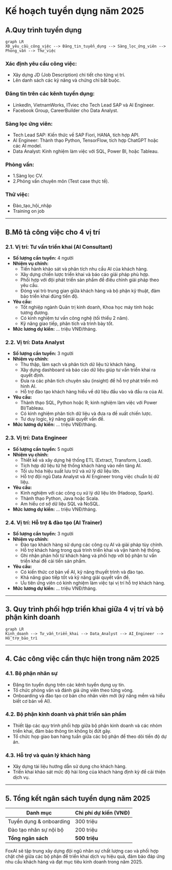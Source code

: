 # **Kế hoạch tuyển dụng năm 2025**

## A.Quy trình tuyển dụng

```mermaid
graph LR
XĐ_yêu_cầu_công_việc --> Đăng_tin_tuyển_dụng --> Sàng_lọc_ứng_viên --> Phỏng_vấn --> Thử_việc
```

### Xác định yêu cầu công việc:
* Xây dựng JD (Job Description) chi tiết cho từng vị trí.
* Lên danh sách các kỹ năng và chứng chỉ bắt buộc.

### Đăng tin trên các kênh tuyển dụng:
* LinkedIn, VietnamWorks, ITviec cho Tech Lead SAP và AI Engineer.
* Facebook Group, CareerBuilder cho Data Analyst.

### Sàng lọc ứng viên:
* Tech Lead SAP: Kiến thức về SAP Fiori, HANA, tích hợp API.
* AI Engineer: Thành thạo Python, TensorFlow, tích hợp ChatGPT hoặc các AI model.
* Data Analyst: Kinh nghiệm làm việc với SQL, Power BI, hoặc Tableau.

### Phỏng vấn:
* 1.Sàng lọc CV.
* 2.Phỏng vấn chuyên môn (Test case thực tế).

### Thử việc:
* Đào_tạo_hội_nhập
* Training on job

---

## B.Mô tả công việc cho 4 vị trí

### **2.1. Vị trí: Tư vấn triển khai (AI Consultant)**
- **Số lượng cần tuyển:** 4 người
- **Nhiệm vụ chính:**
  - Tiến hành khảo sát và phân tích nhu cầu AI của khách hàng.
  - Xây dựng chiến lược triển khai và báo cáo giải pháp phù hợp.
  - Phối hợp với đội phát triển sản phẩm để điều chỉnh giải pháp theo yêu cầu.
  - Đóng vai trò trung gian giữa khách hàng và bộ phận kỹ thuật, đảm bảo triển khai đúng tiến độ.
- **Yêu cầu:**
  - Tốt nghiệp ngành Quản trị kinh doanh, Khoa học máy tính hoặc tương đương.
  - Có kinh nghiệm tư vấn công nghệ (tối thiểu 2 năm).
  - Kỹ năng giao tiếp, phân tích và trình bày tốt.
- **Mức lương dự kiến:** ... triệu VNĐ/tháng.

### **2.2. Vị trí: Data Analyst**
- **Số lượng cần tuyển:** 3 người
- **Nhiệm vụ chính:**
  - Thu thập, làm sạch và phân tích dữ liệu từ khách hàng.
  - Xây dựng dashboard và báo cáo dữ liệu giúp tư vấn triển khai ra quyết định.
  - Đưa ra các phân tích chuyên sâu (insight) để hỗ trợ phát triển mô hình AI.
  - Hỗ trợ đào tạo khách hàng hiểu về dữ liệu đầu vào và đầu ra của AI.
- **Yêu cầu:**
  - Thành thạo SQL, Python hoặc R; kinh nghiệm làm việc với Power BI/Tableau.
  - Có kinh nghiệm phân tích dữ liệu và đưa ra đề xuất chiến lược.
  - Tư duy logic, kỹ năng giải quyết vấn đề.
- **Mức lương dự kiến:** ... triệu VNĐ/tháng.

### **2.3. Vị trí: Data Engineer**
- **Số lượng cần tuyển:** 5 người
- **Nhiệm vụ chính:**
  - Thiết kế và xây dựng hệ thống ETL (Extract, Transform, Load).
  - Tích hợp dữ liệu từ hệ thống khách hàng vào nền tảng AI.
  - Tối ưu hóa hiệu suất lưu trữ và xử lý dữ liệu lớn.
  - Hỗ trợ đội ngũ Data Analyst và AI Engineer trong việc chuẩn bị dữ liệu.
- **Yêu cầu:**
  - Kinh nghiệm với các công cụ xử lý dữ liệu lớn (Hadoop, Spark).
  - Thành thạo Python, Java hoặc Scala.
  - Am hiểu cơ sở dữ liệu SQL và NoSQL.
- **Mức lương dự kiến:** ... triệu VNĐ/tháng.

### **2.4. Vị trí: Hỗ trợ & đào tạo (AI Trainer)**
- **Số lượng cần tuyển:** 3 người
- **Nhiệm vụ chính:**
  - Đào tạo khách hàng sử dụng các công cụ AI và giải pháp tùy chỉnh.
  - Hỗ trợ khách hàng trong quá trình triển khai và vận hành hệ thống.
  - Ghi nhận phản hồi từ khách hàng và phối hợp với bộ phận tư vấn triển khai để cải tiến sản phẩm.
- **Yêu cầu:**
  - Có kiến thức cơ bản về AI, kỹ năng thuyết trình và đào tạo.
  - Khả năng giao tiếp tốt và kỹ năng giải quyết vấn đề.
  - Ưu tiên ứng viên có kinh nghiệm làm việc tại vị trí hỗ trợ khách hàng.
- **Mức lương dự kiến:** ... triệu VNĐ/tháng.

---

## **3. Quy trình phối hợp triển khai giữa 4 vị trí và bộ phận kinh doanh**

```mermaid
graph LR
Kinh_doanh --> Tư_vấn_triển_khai --> Data_Analyst --> AI_Engineer --> Hỗ_trợ_bảo_trì
```

---

## **4. Các công việc cần thực hiện trong năm 2025**

### **4.1. Bộ phận nhân sự**
- Đăng tin tuyển dụng trên các kênh tuyển dụng uy tín.
- Tổ chức phỏng vấn và đánh giá ứng viên theo từng vòng.
- Onboarding và đào tạo cơ bản cho nhân viên mới (kỹ năng mềm và hiểu biết cơ bản về AI).

### **4.2. Bộ phận kinh doanh và phát triển sản phẩm**
- Thiết lập các quy trình phối hợp giữa bộ phận kinh doanh và các nhóm triển khai, đảm bảo thông tin không bị đứt gãy.
- Tổ chức họp giao ban hàng tuần giữa các bộ phận để theo dõi tiến độ dự án.

### **4.3. Hỗ trợ và quản lý khách hàng**
- Xây dựng tài liệu hướng dẫn sử dụng cho khách hàng.
- Triển khai khảo sát mức độ hài lòng của khách hàng định kỳ để cải thiện dịch vụ.

---

## **5. Tổng kết ngân sách tuyển dụng năm 2025**

| **Danh mục**            | **Chi phí dự kiến (VNĐ)** |
|--------------------------|--------------------------|
| Tuyển dụng & onboarding | 300 triệu               |
| Đào tạo nhân sự nội bộ   | 200 triệu               |
| **Tổng ngân sách**       | **500 triệu**           |

FoxAI sẽ tập trung xây dựng đội ngũ nhân sự chất lượng cao và phối hợp chặt chẽ giữa các bộ phận để triển khai dịch vụ hiệu quả, đảm bảo đáp ứng nhu cầu khách hàng và đạt mục tiêu kinh doanh trong năm 2025.
